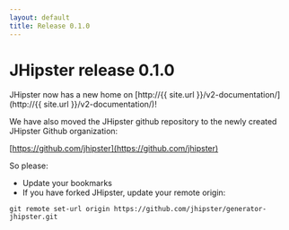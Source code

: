 ```yaml
---
layout: default
title: Release 0.1.0
---
```


JHipster release 0.1.0
==================

JHipster now has a new home on [http://{{ site.url }}/v2-documentation/](http://{{ site.url }}/v2-documentation/)!

We have also moved the JHipster github repository to the newly created JHipster Github organization:

[https://github.com/jhipster](https://github.com/jhipster)

So please:

- Update your bookmarks
- If you have forked JHipster, update your remote origin:

```
git remote set-url origin https://github.com/jhipster/generator-jhipster.git
```
